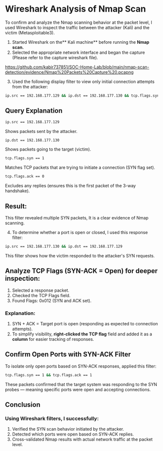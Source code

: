 # Wireshark Analysis of Nmap Scan

To confirm and analyze the Nmap scanning behavior at the packet level, I used Wireshark to inspect the traffic between the attacker (Kali) and the victim (Metasploitable3).

1) Started Wireshark on the** Kali machine** before running the **Nmap scan.**
2) Selected the appropriate network interface and began the capture (Please refer to the capture wireshark file).

https://github.com/kabir737851/SOC-Home-Lab/blob/main/nmap-scan-detection/evidence/Nmap%20Packets%20Capture%20.pcapng

3) Used the following display filter to view only initial connection attempts from the attacker:
``` bash
ip.src == 192.168.177.129 && ip.dst == 192.168.177.130 && tcp.flags.syn == 1 && tcp.flags.ack == 0
``` 
## Query Explanation
```bash
ip.src == 192.168.177.129
```
Shows packets sent by the attacker.
``` bash
ip.dst == 192.168.177.130
```
Shows packets going to the target (victim).
``` bash
tcp.flags.syn == 1
```
Matches TCP packets that are trying to initiate a connection (SYN flag set).
``` bash
tcp.flags.ack == 0
```
Excludes any replies (ensures this is the first packet of the 3-way handshake).

## Result: 
This filter revealed multiple SYN packets, It is a clear evidence of Nmap scanning.

4) To determine whether a port is open or closed, I used this response filter:
``` bash
ip.src == 192.168.177.130 && ip.dst == 192.168.177.129
```
This filter shows how the victim responded to the attacker's SYN requests.



## Analyze TCP Flags (SYN-ACK = Open) for deeper inspection:
1) Selected a response packet.
2) Checked the TCP Flags field.
3) Found Flags: 0x012 (SYN and ACK set).

### Explanation:
1) SYN + ACK = Target port is open (responding as expected to connection attempts).
2) To simplify visibility, **right-clicked the TCP flag** field and added it as a **column** for easier tracking of responses.

## Confirm Open Ports with SYN-ACK Filter
To isolate only open ports based on SYN-ACK responses, applied this filter:
``` bash
tcp.flags.syn == 1 && tcp.flags.ack == 1
```
These packets confirmed that the target system was responding to the SYN probes — meaning specific ports were open and accepting connections.


## Conclusion
### Using Wireshark filters, I successfully:
1) Verified the SYN scan behavior initiated by the attacker.
2) Detected which ports were open based on SYN-ACK replies.
3) Cross-validated Nmap results with actual network traffic at the packet level.
